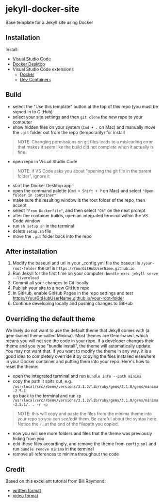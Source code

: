 # jekyll-docker-site

Base template for a Jekyll site using Docker

## Installation

Install:

- [Visual Studio Code](https://code.visualstudio.com/)
- [Docker Desktop](https://www.docker.com/products/docker-desktop/)
- Visual Studio Code extensions
  - [Docker](https://marketplace.visualstudio.com/items?itemName=ms-azuretools.vscode-docker)
  - [Dev Containers](https://marketplace.visualstudio.com/items?itemName=ms-vscode-remote.remote-containers)

## Build

- select the "Use this template" button at the top of this repo (you must be signed in to GitHub)
- select your site settings and then `git clone` the new repo to your computer
- show hidden files on your system (`Cmd + .` on Mac) and manually move the `.git` folder out from the repo (temporarily) for install
> NOTE: Changing permissions on git files leads to a misleading error that makes it seem like the build did not complete when it actually is fine.
- open repo in Visual Studio Code
> NOTE: if VS Code asks you about "opening the git file in the parent folder", ignore it
- start the Docker Desktop app
- open the command palette (`Cmd + Shift + P` on Mac) and select `"Open folder in container"`
- make sure the resulting window is the root folder of the repo, then accept
- select `"From Dockerfile"`, and then select `"Ok"` on the next prompt
- after the container builds, open an integrated terminal within the VS Code window
- run `sh setup.sh` in the terminal
- delete `setup.sh` file
- move the `.git` folder back into the repo

## After installation

1. Modify the baseurl and url in your _config.yml file
   the baseurl is `/your-root-folder`
   the url is `https://YourGitHubUserName.github.io`
1. Run Jekyll for the first time on your computer: `bundle exec jekyll serve --livereload`
1. Commit all your changes to Git locally
1. Publish your site to a new GitHub repo
1. In GitHub, enable GitHub Pages in the repo settings and test https://YourGitHubUserName.github.io/your-root-folder
1. Continue developing locally and pushing changes to GitHub

## Overriding the default theme

We likely do not want to use the default theme that Jekyll comes with (a gem-based theme called Minima). Most themes are Gem-based, which means you will not see the code in your repo. If a developer changes their theme and you type "bundle install", the theme will automatically update. You may not want that. If you want to modify the theme in any way, it is a good idea to completely override it by copying the files installed elsewhere in your Docker container and putting them into your repo. Here's how to reset the theme:

- open the integrated terminal and run `bundle info --path minima`
- copy the path it spits out, e.g. `/usr/local/src/rbenv/versions/3.1.2/lib/ruby/gems/3.1.0/gems/minima-2.5.1`
- go back to the terminal and run `cp /usr/local/src/rbenv/versions/3.1.2/lib/ruby/gems/3.1.0/gems/minima-2.5.1/. . -r -p`
> NOTE: this will copy and paste the files from the minima theme into your repo so you can see/edit them. Be careful about the syntax here. Notice the `/.` at the end of the filepath you copied.
- now you will see more folders and files that the theme was previously hiding from you
- edit these files accordingly, and remove the theme from `config.yml` and run `bundle remove minima` in the terminal
- remove all references to minima throughout the code

## Credit

Based on this excellent tutorial from Bill Raymond:

- [written format](https://gist.github.com/BillRaymond/db761d6b53dc4a237b095819d33c7332)
- [video format](https://youtu.be/zijOXpZzdvs?si=vPjOt-WGS59pu41w)
